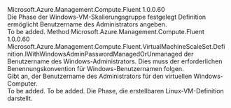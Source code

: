 <Type Name="IWithWindowsAdminUsernameManagedOrUnmanaged" FullName="Microsoft.Azure.Management.Compute.Fluent.VirtualMachineScaleSet.Definition.IWithWindowsAdminUsernameManagedOrUnmanaged">
  <TypeSignature Language="C#" Value="public interface IWithWindowsAdminUsernameManagedOrUnmanaged" />
  <TypeSignature Language="ILAsm" Value=".class public interface auto ansi abstract IWithWindowsAdminUsernameManagedOrUnmanaged" />
  <TypeSignature Language="DocId" Value="T:Microsoft.Azure.Management.Compute.Fluent.VirtualMachineScaleSet.Definition.IWithWindowsAdminUsernameManagedOrUnmanaged" />
  <TypeSignature Language="VB.NET" Value="Public Interface IWithWindowsAdminUsernameManagedOrUnmanaged" />
  <TypeSignature Language="F#" Value="type IWithWindowsAdminUsernameManagedOrUnmanaged = interface" />
  <AssemblyInfo>
    <AssemblyName>Microsoft.Azure.Management.Compute.Fluent</AssemblyName>
    <AssemblyVersion>1.0.0.60</AssemblyVersion>
  </AssemblyInfo>
  <Interfaces />
  <Docs>
    <summary>
            Die Phase der Windows-VM-Skalierungsgruppe festgelegt Definition ermöglicht Benutzername des Administrators angeben.
            </summary>
    <remarks>To be added.</remarks>
  </Docs>
  <Members>
    <Member MemberName="WithAdminUsername">
      <MemberSignature Language="C#" Value="public Microsoft.Azure.Management.Compute.Fluent.VirtualMachineScaleSet.Definition.IWithWindowsAdminPasswordManagedOrUnmanaged WithAdminUsername (string adminUserName);" />
      <MemberSignature Language="ILAsm" Value=".method public hidebysig newslot virtual instance class Microsoft.Azure.Management.Compute.Fluent.VirtualMachineScaleSet.Definition.IWithWindowsAdminPasswordManagedOrUnmanaged WithAdminUsername(string adminUserName) cil managed" />
      <MemberSignature Language="DocId" Value="M:Microsoft.Azure.Management.Compute.Fluent.VirtualMachineScaleSet.Definition.IWithWindowsAdminUsernameManagedOrUnmanaged.WithAdminUsername(System.String)" />
      <MemberSignature Language="VB.NET" Value="Public Function WithAdminUsername (adminUserName As String) As IWithWindowsAdminPasswordManagedOrUnmanaged" />
      <MemberSignature Language="F#" Value="abstract member WithAdminUsername : string -&gt; Microsoft.Azure.Management.Compute.Fluent.VirtualMachineScaleSet.Definition.IWithWindowsAdminPasswordManagedOrUnmanaged" Usage="iWithWindowsAdminUsernameManagedOrUnmanaged.WithAdminUsername adminUserName" />
      <MemberType>Method</MemberType>
      <AssemblyInfo>
        <AssemblyName>Microsoft.Azure.Management.Compute.Fluent</AssemblyName>
        <AssemblyVersion>1.0.0.60</AssemblyVersion>
      </AssemblyInfo>
      <ReturnValue>
        <ReturnType>Microsoft.Azure.Management.Compute.Fluent.VirtualMachineScaleSet.Definition.IWithWindowsAdminPasswordManagedOrUnmanaged</ReturnType>
      </ReturnValue>
      <Parameters>
        <Parameter Name="adminUserName" Type="System.String" />
      </Parameters>
      <Docs>
        <param name="adminUserName">der Benutzername des Windows-Administrators. Dies muss der erforderlichen Benennungskonvention für Windows-Benutzernamen folgen.</param>
        <summary>
            Gibt an, der Benutzername des Administrators für den virtuellen Windows-Computer.
            </summary>
        <returns>To be added.</returns>
        <remarks>To be added.</remarks>
        <return>Die Phase, die erstellbaren Linux-VM-Definition darstellt.</return>
      </Docs>
    </Member>
  </Members>
</Type>